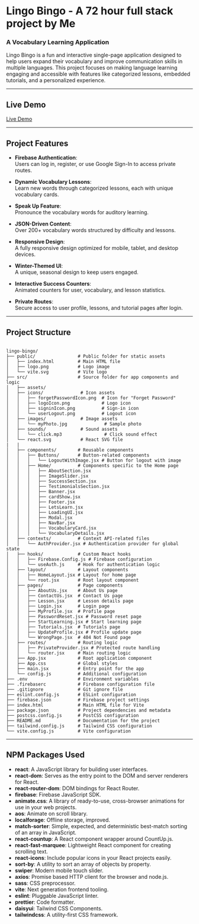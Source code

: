 # **Lingo Bingo** - A 72 hour full stack project by Me

### A Vocabulary Learning Application

Lingo Bingo is a fun and interactive single-page application designed to help users expand their vocabulary and improve communication skills in multiple languages. This project focuses on making language learning engaging and accessible with features like categorized lessons, embedded tutorials, and a personalized experience.

---

## **Live Demo**

[Live Demo](https://vocabularyproject-b7fb9.web.app/)

---

## **Project Features**

- **Firebase Authentication**:  
  Users can log in, register, or use Google Sign-In to access private routes.

- **Dynamic Vocabulary Lessons**:  
  Learn new words through categorized lessons, each with unique vocabulary cards.

- **Speak Up Feature**:  
  Pronounce the vocabulary words for auditory learning.

- **JSON-Driven Content**:  
  Over 200+ vocabulary words structured by difficulty and lessons.

- **Responsive Design**:  
  A fully responsive design optimized for mobile, tablet, and desktop devices.

- **Winter-Themed UI**:  
  A unique, seasonal design to keep users engaged.

- **Interactive Success Counters**:  
  Animated counters for user, vocabulary, and lesson statistics.

- **Private Routes**:  
  Secure access to user profile, lessons, and tutorial pages after login.

---

## **Project Structure**

```

lingo-bingo/
├── public/                # Public folder for static assets
│   ├── index.html         # Main HTML file
│   ├── logo.png           # Logo image
│   └── vite.svg           # Vite logo
├── src/                   # Source folder for app components and logic
│   ├── assets/
│   ├── icons/              # Icon assets
│   │   ├── forgetPasswordIcon.png  # Icon for "Forget Password"
│   │   ├── logoIcon.png            # Logo icon
│   │   ├── signinIcon.png          # Sign-in icon
│   │   └── userLogout.png          # Logout icon
│   ├── images/             # Image assets
│   │   └── myPhoto.jpg              # Sample photo
│   ├── sounds/             # Sound assets
│   │   └── click.mp3                # Click sound effect
│   └── react.svg           # React SVG file
|   | 
│   ├── components/        # Reusable components
│   │   ├── Buttons/       # Button-related components
│   │   │   └── LogoutWithImage.jsx # Button for logout with image
│   │   ├── Home/          # Components specific to the Home page
│   │   │   ├── AboutSection.jsx
│   │   │   ├── ImageSlider.jsx
│   │   │   ├── SuccessSection.jsx
│   │   │   ├── TestimonialsSection.jsx
│   │   │   ├── Banner.jsx
│   │   │   ├── cardShow.jsx
│   │   │   ├── Footer.jsx
│   │   │   ├── LetsLearn.jsx
│   │   │   ├── LoadingUI.jsx
│   │   │   ├── Modal.jsx
│   │   │   ├── NavBar.jsx
│   │   │   ├── VocabularyCard.jsx
│   │   │   └── VocabularyDetails.jsx
│   ├── contexts/          # Context API-related files
│   │   └── AuthProvider.jsx # Authentication provider for global state
│   ├── hooks/             # Custom React hooks
│   │   ├── Firebase.Config.js # Firebase configuration
│   │   └── useAuth.js     # Hook for authentication logic
│   ├── layout/            # Layout components
│   │   ├── HomeLayout.jsx # Layout for home page
│   │   └── root.jsx       # Root layout component
│   ├── pages/             # Page components
│   │   ├── AboutUs.jsx    # About Us page
│   │   ├── ContactUs.jsx  # Contact Us page
│   │   ├── Lesson.jsx     # Lesson details page
│   │   ├── Login.jsx      # Login page
│   │   ├── MyProfile.jsx  # Profile page
│   │   ├── PasswordReset.jsx # Password reset page
│   │   ├── StartLearning.jsx # Start learning page
│   │   ├── Tutorials.jsx  # Tutorials page
│   │   ├── UpdateProfile.jsx # Profile update page
│   │   └── WrongPage.jsx  # 404 Not Found page
│   ├── routes/            # Routing logic
│   │   ├── PrivateProvider.jsx # Protected route handling
│   │   └── router.jsx     # Main routing logic
│   ├── App.jsx            # Root application component
│   ├── App.css            # Global styles
│   ├── main.jsx           # Entry point for the app
│   └── config.js          # Additional configuration
├── .env                   # Environment variables
├── .firebaserc            # Firebase configuration file
├── .gitignore             # Git ignore file
├── eslint.config.js       # ESLint configuration
├── firebase.json          # Firebase project settings
├── index.html             # Main HTML file for Vite
├── package.json           # Project dependencies and metadata
├── postcss.config.js      # PostCSS configuration
├── README.md              # Documentation for the project
├── tailwind.config.js     # Tailwind CSS configuration
└── vite.config.js         # Vite configuration

```

---

## **NPM Packages Used**

- **react**: A JavaScript library for building user interfaces.
- **react-dom**: Serves as the entry point to the DOM and server renderers for React.
- **react-router-dom**: DOM bindings for React Router.
- **firebase**: Firebase JavaScript SDK.
- **animate.css**: A library of ready-to-use, cross-browser animations for use in your web projects.
- **aos**: Animate on scroll library.
- **localforage**: Offline storage, improved.
- **match-sorter**: Simple, expected, and deterministic best-match sorting of an array in JavaScript.
- **react-countup**: A React component wrapper around CountUp.js.
- **react-fast-marquee**: Lightweight React component for creating scrolling text.
- **react-icons**: Include popular icons in your React projects easily.
- **sort-by**: A utility to sort an array of objects by property.
- **swiper**: Modern mobile touch slider.
- **axios**: Promise based HTTP client for the browser and node.js.
- **sass**: CSS preprocessor.
- **vite**: Next generation frontend tooling.
- **eslint**: Pluggable JavaScript linter.
- **prettier**: Code formatter.
- **daisyui**: Tailwind CSS Components.
- **tailwindcss**: A utility-first CSS framework.
